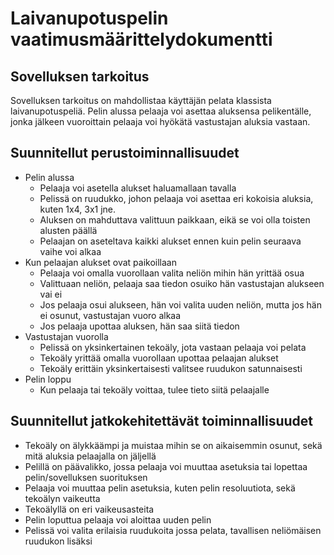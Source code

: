 # Laivanupotuspelin vaatimusmäärittelydokumentti


## Sovelluksen tarkoitus

Sovelluksen tarkoitus on mahdollistaa käyttäjän pelata klassista laivanupotuspeliä. Pelin alussa pelaaja voi asettaa aluksensa pelikentälle, jonka jälkeen vuoroittain pelaaja voi hyökätä vastustajan aluksia vastaan.

## Suunnitellut perustoiminnallisuudet

 - Pelin alussa 
    - Pelaaja voi asetella alukset haluamallaan tavalla
    - Pelissä on ruudukko, johon pelaaja voi asettaa eri kokoisia aluksia, kuten 1x4, 3x1 jne.
    - Aluksen on mahduttava valittuun paikkaan, eikä se voi olla toisten alusten päällä
    - Pelaajan on aseteltava kaikki alukset ennen kuin pelin seuraava vaihe voi alkaa
 - Kun pelaajan alukset ovat paikoillaan
    - Pelaaja voi omalla vuorollaan valita neliön mihin hän yrittää osua
    - Valittuaan neliön, pelaaja saa tiedon osuiko hän vastustajan alukseen vai ei
    - Jos pelaaja osui alukseen, hän voi valita uuden neliön, mutta jos hän ei osunut, vastustajan vuoro alkaa
    - Jos pelaaja upottaa aluksen, hän saa siitä tiedon
 - Vastustajan vuorolla
    - Pelissä on yksinkertainen tekoäly, jota vastaan pelaaja voi pelata
    - Tekoäly yrittää omalla vuorollaan upottaa pelaajan alukset
    - Tekoäly erittäin yksinkertaisesti valitsee ruudukon satunnaisesti
 - Pelin loppu
    - Kun pelaaja tai tekoäly voittaa, tulee tieto siitä pelaajalle


## Suunnitellut jatkokehitettävät toiminnallisuudet
 
 - Tekoäly on älykkäämpi ja muistaa mihin se on aikaisemmin osunut, sekä mitä aluksia pelaajalla on jäljellä
 - Pelillä on päävalikko, jossa pelaaja voi muuttaa asetuksia tai lopettaa pelin/sovelluksen suorituksen
 - Pelaaja voi muuttaa pelin asetuksia, kuten pelin resoluutiota, sekä tekoälyn vaikeutta
 - Tekoälyllä on eri vaikeusasteita
 - Pelin loputtua pelaaja voi aloittaa uuden pelin
 - Pelissä voi valita erilaisia ruudukoita jossa pelata, tavallisen neliömäisen ruudukon lisäksi

